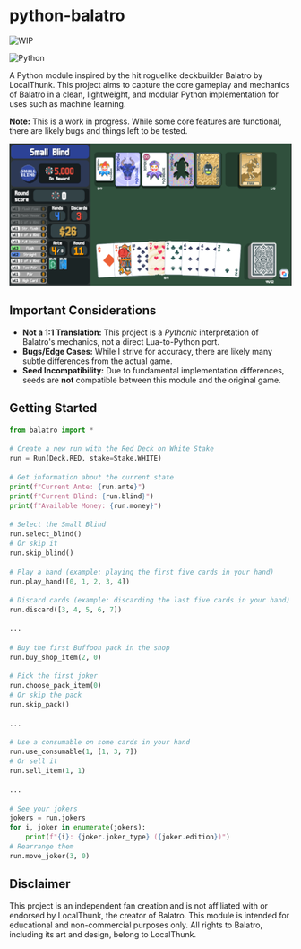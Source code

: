 # python-balatro

![WIP](https://img.shields.io/badge/Status-Work%20in%20Progress-yellow)

![Python](https://img.shields.io/badge/python-3.13-blue)

A Python module inspired by the hit roguelike deckbuilder Balatro by LocalThunk. This project aims to capture the core gameplay and mechanics of Balatro in a clean, lightweight, and modular Python implementation for uses such as machine learning.

**Note:** This is a work in progress. While some core features are functional, there are likely bugs and things left to be tested.

![game preview](game-preview.png)

## Important Considerations

-   **Not a 1:1 Translation:** This project is a _Pythonic_ interpretation of Balatro's mechanics, not a direct Lua-to-Python port.
-   **Bugs/Edge Cases:** While I strive for accuracy, there are likely many subtle differences from the actual game.
-   **Seed Incompatibility:** Due to fundamental implementation differences, seeds are **not** compatible between this module and the original game.

## Getting Started

```python
from balatro import *

# Create a new run with the Red Deck on White Stake
run = Run(Deck.RED, stake=Stake.WHITE)

# Get information about the current state
print(f"Current Ante: {run.ante}")
print(f"Current Blind: {run.blind}")
print(f"Available Money: {run.money}")

# Select the Small Blind
run.select_blind()
# Or skip it
run.skip_blind()

# Play a hand (example: playing the first five cards in your hand)
run.play_hand([0, 1, 2, 3, 4])

# Discard cards (example: discarding the last five cards in your hand)
run.discard([3, 4, 5, 6, 7])

...

# Buy the first Buffoon pack in the shop
run.buy_shop_item(2, 0)

# Pick the first joker
run.choose_pack_item(0)
# Or skip the pack
run.skip_pack()

...

# Use a consumable on some cards in your hand
run.use_consumable(1, [1, 3, 7])
# Or sell it
run.sell_item(1, 1)

...

# See your jokers
jokers = run.jokers
for i, joker in enumerate(jokers):
    print(f"{i}: {joker.joker_type} ({joker.edition})")
# Rearrange them
run.move_joker(3, 0)
```

## Disclaimer

This project is an independent fan creation and is not affiliated with or endorsed by LocalThunk, the creator of Balatro. This module is intended for educational and non-commercial purposes only. All rights to Balatro, including its art and design, belong to LocalThunk.
